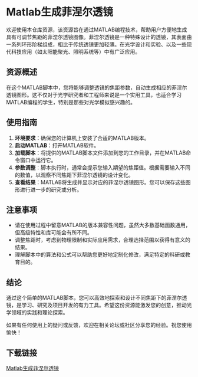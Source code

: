 # Matlab生成菲涅尔透镜

欢迎使用本仓库资源，该资源旨在通过MATLAB编程技术，帮助用户方便地生成具有可调节焦距的菲涅尔透镜图像。菲涅尔透镜是一种特殊设计的透镜，其表面由一系列环形阶梯组成，相比于传统透镜更加轻薄。在光学设计和实验、以及一些现代科技应用（如太阳能聚光、照明系统等）中有广泛应用。

## 资源概述

在这个MATLAB脚本中，您将能够调整透镜的焦距参数，自动生成相应的菲涅尔透镜图形。这不仅对于光学研究者和工程师来说是一个实用工具，也适合学习MATLAB编程的学生，特别是那些对光学模拟感兴趣的。

## 使用指南

1. **环境要求**：确保您的计算机上安装了合适的MATLAB版本。
2. **启动MATLAB**：打开MATLAB软件。
3. **加载脚本**：将提供的MATLAB脚本文件添加到您的工作目录，并在MATLAB命令窗口中运行它。
4. **参数调整**：脚本执行时，通常会提示您输入期望的焦距值。根据需要输入不同的数值，以观察不同焦距下菲涅尔透镜的设计变化。
5. **查看结果**：MATLAB将生成并显示对应的菲涅尔透镜图形。您可以保存这些图形进行进一步的研究或分析。

## 注意事项

- 请在使用过程中留意MATLAB的版本兼容性问题，虽然大多数基础函数通用，但高级特性和库可能会有所不同。
- 调整焦距时，考虑到物理限制和实际应用需求，合理选择范围以获得有意义的结果。
- 理解脚本中的算法和公式可以帮助您更好地定制化修改，满足特定的科研或教育目的。

## 结论

通过这个简单的MATLAB脚本，您可以高效地探索和设计不同焦距下的菲涅尔透镜，是学习、研究及项目开发的有力工具。希望这份资源能激发您的创意，推动光学领域的实践和理论探索。

如果有任何使用上的疑问或反馈，欢迎在相关论坛或社区分享您的经验。祝您使用愉快！

## 下载链接

[Matlab生成菲涅尔透镜](https://pan.quark.cn/s/99b34cc8f0d6)